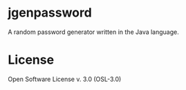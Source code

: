 jgenpassword
============

A random password generator written in the Java language.

License
============
Open Software License v. 3.0 (OSL-3.0)
